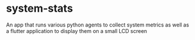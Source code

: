 # system-stats
An app that runs various python agents to collect system metrics as well as a flutter application to display them on a small LCD screen
